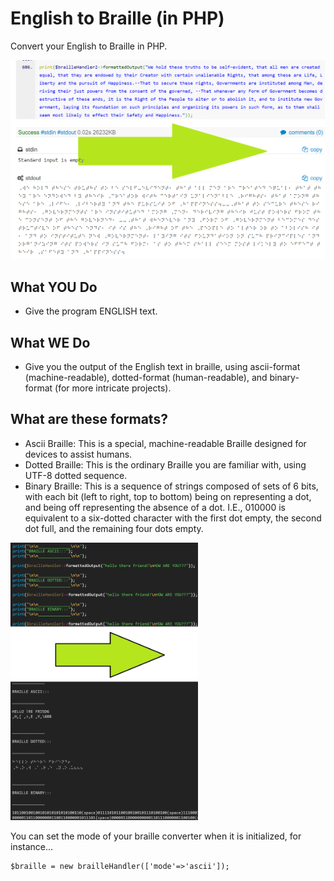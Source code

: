 # English to Braille (in PHP)

Convert your English to Braille in PHP.

<img src="image/braille2.jpg" width="900">

## What YOU Do

* Give the program ENGLISH text.

## What WE Do

* Give you the output of the English text in braille, using ascii-format (machine-readable), dotted-format (human-readable), and binary-format (for more intricate projects).

## What are these formats?

* Ascii Braille: This is a special, machine-readable Braille designed for devices to assist humans.
* Dotted Braille: This is the ordinary Braille you are familiar with, using UTF-8 dotted sequence.
* Binary Braille: This is a sequence of strings composed of sets of 6 bits, with each bit (left to right, top to bottom) being on representing a dot, and being off representing the absence of a dot.  I.E., 010000 is equivalent to a six-dotted character with the first dot empty, the second dot full, and the remaining four dots empty.

<img src="image/braille.jpg" width="300">

You can set the mode of your braille converter when it is initialized, for instance...

    $braille = new brailleHandler(['mode'=>'ascii']);
